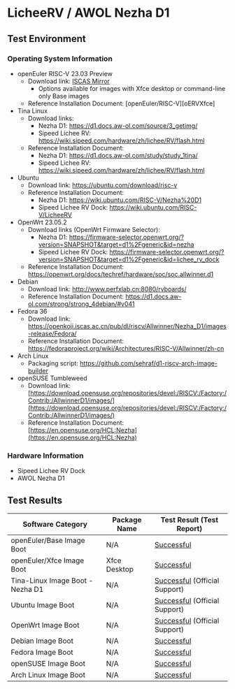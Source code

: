# LicheeRV / AWOL Nezha D1

## Test Environment

### Operating System Information

- openEuler RISC-V 23.03 Preview
  - Download link: [ISCAS Mirror][oERVDL]
    - Options available for images with Xfce desktop or command-line only Base images
  - Reference Installation Document: [openEuler/RISC-V][oERVXfce]
- Tina Linux
  - Download links:
    - Nezha D1: https://d1.docs.aw-ol.com/source/3_getimg/
    - Sipeed Lichee RV: https://wiki.sipeed.com/hardware/zh/lichee/RV/flash.html
  - Reference Installation Document:
    - Nezha D1: https://d1.docs.aw-ol.com/study/study_1tina/
    - Sipeed Lichee RV: https://wiki.sipeed.com/hardware/zh/lichee/RV/flash.html
- Ubuntu
  - Download link: https://ubuntu.com/download/risc-v
  - Reference Installation Document:
    - Nezha D1: https://wiki.ubuntu.com/RISC-V/Nezha%20D1
    - Sipeed Lichee RV Dock: https://wiki.ubuntu.com/RISC-V/LicheeRV
- OpenWrt 23.05.2
  - Download links (OpenWrt Firmware Selector):
    - Nezha D1: https://firmware-selector.openwrt.org/?version=SNAPSHOT&target=d1%2Fgeneric&id=nezha
    - Sipeed Lichee RV Dock: https://firmware-selector.openwrt.org/?version=SNAPSHOT&target=d1%2Fgeneric&id=lichee_rv_dock
  - Reference Installation Document: https://openwrt.org/docs/techref/hardware/soc/soc.allwinner.d1
- Debian
  - Download link: http://www.perfxlab.cn:8080/rvboards/
  - Reference Installation Document: https://d1.docs.aw-ol.com/strong/strong_4debian/#v041
- Fedora 36
  - Download link: https://openkoji.iscas.ac.cn/pub/dl/riscv/Allwinner/Nezha_D1/images-release/Fedora/
  - Reference Installation Document: https://fedoraproject.org/wiki/Architectures/RISC-V/Allwinner/zh-cn
- Arch Linux
  - Packaging script: https://github.com/sehraf/d1-riscv-arch-image-builder
- openSUSE Tumbleweed
  - Download link: [https://download.opensuse.org/repositories/devel:/RISCV:/Factory:/Contrib:/AllwinnerD1/images/](https://download.opensuse.org/repositories/devel:/RISCV:/Factory:/Contrib:/AllwinnerD1/images/)
  - Reference Installation Document: [https://en.opensuse.org/HCL:Nezha](https://en.opensuse.org/HCL:Nezha)

### Hardware Information

- Sipeed Lichee RV Dock
- AWOL Nezha D1

## Test Results

| Software Category                | Package Name | Test Result (Test Report)                  |
| -------------------------------- | ------------ | ------------------------------------------ |
| openEuler/Base Image Boot        | N/A          | [Successful][oERV]                         |
| openEuler/Xfce Image Boot        | Xfce Desktop | [Successful][oERV]                         |
| Tina-Linux Image Boot - Nezha D1 | N/A          | [Successful][TinaNezha] (Official Support) |
| Ubuntu Image Boot                | N/A          | [Successful][Ubuntu] (Official Support)    |
| OpenWrt Image Boot               | N/A          | [Successful][OpenWrt] (Official Support)   |
| Debian Image Boot                | N/A          | [Successful][Debian]                       |
| Fedora Image Boot                | N/A          | [Successful][Fedora]                       |
| openSUSE Image Boot              | N/A          | [Successful][openSUSE]                     |
| Arch Linux Image Boot            | N/A          | [Successful][Arch]                         |

[oERVDL]: https://mirror.iscas.ac.cn/openeuler-sig-riscv/openEuler-RISC-V/preview/openEuler-23.03-V1-riscv64/D1/
[oERV]: ./openEuler/README.md
[TinaNezha]: ./TinaLinux/README.md
[Ubuntu]: ./Ubuntu/README.md
[OpenWrt]: ./OpenWrt/README.md
[Debian]: ./Debian/README.md
[Fedora]: ./Fedora/README.md
[openSUSE]: ./openSUSE/README.md
[Arch]: ./ArchLinux/README.md
